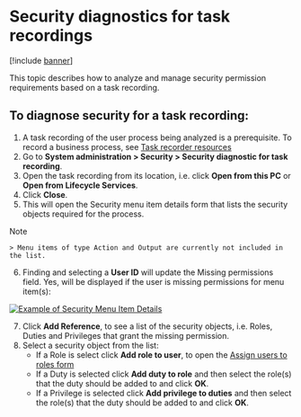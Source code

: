 # Security diagnostics for task recordings
[!include [banner](../../includes/banner.md)]

This topic describes how to analyze and manage security permission requirements based on a task recording.

## To diagnose security for a task recording:
1.	A task recording of the user process being analyzed is a prerequisite. To record a business process, see [Task recorder resources](../dev-itpro/user-interface/task-recorder.md)
2.	Go to **System administration > Security > Security diagnostic for task recording**.
3.	Open the task recording from its location, i.e. click **Open from this PC** or **Open from Lifecycle Services**.
4.	Click **Close**.
5.	This will open the Security menu item details form that lists the security objects required for the process.

   > [!NOTE]
    > Menu items of type Action and Output are currently not included in the list.

6.	Finding and selecting a **User ID** will update the Missing permissions field. 
    Yes, will be displayed if the user is missing permissions for menu item(s):

   [![Example of Security Menu Item Details](./media/X.png)](./media/X.png)

7.	Click **Add Reference**, to see a list of the security objects, i.e. Roles, Duties and Privileges that grant the missing permission.
8.	Select a security object from the list:
	  - If a Role is select click **Add role to user**, to open the [Assign users to roles form](../dev-itpro/sysadmin/media/role-to-user-assignments.png)
	  - If a Duty is selected click **Add duty to role** and then select the role(s) that the duty should be added to and click **OK**.
	  - If a Privilege is selected click **Add privilege to duties** and then select the role(s) that the duty should be added to and click **OK**.
